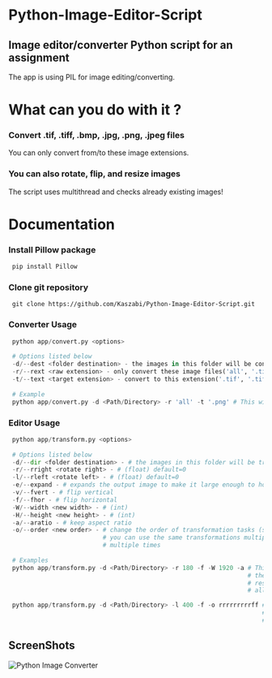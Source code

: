 # Python-Image-Editor-Script

## Image editor/converter Python script for an assignment
The app is using PIL for image editing/converting. 

# What can you do with it ?
### Convert .tif, .tiff, .bmp, .jpg, .png, .jpeg files
You can only convert from/to these image extensions.

### You can also rotate, flip, and resize images
The script uses multithread and checks already existing images!

# Documentation

### Install Pillow package
```python
 pip install Pillow
```

### Clone git repository
```
 git clone https://github.com/Kaszabi/Python-Image-Editor-Script.git
``` 
### Converter Usage
```python
 python app/convert.py <options>
 
 # Options listed below
 -d/--dest <folder destination> - the images in this folder will be converted and placed in the folder ./converted
 -r/--rext <raw extension> - only convert these image files('all', '.tif', '.tiff', '.bmp', '.jpg', '.png', '.jpeg')
 -t/--text <target extension> - convert to this extension('.tif', '.tiff', '.bmp', '.jpg', '.png', '.jpeg')
 
 # Example
 python app/convert.py -d <Path/Directory> -r 'all' -t '.png' # This will convert all image files to .png 
```
### Editor Usage
```python
 python app/transform.py <options>
 
 # Options listed below
 -d/--dir <folder destination> - # the images in this folder will be transformed and placed in the folder ./transformed
 -r/--rright <rotate right> - # (float) default=0
 -l/--rleft <rotate left> - # (float) default=0
 -e/--expand - # expands the output image to make it large enough to hold the entire rotated image
 -v/--fvert - # flip vertical
 -f/--fhor - # flip horizontal
 -W/--width <new width> - # (int)
 -H/--height <new height> - # (int) 
 -a/--aratio - # keep aspect ratio 
 -o/--order <new order> - # change the order of transformation tasks (s=size, f=flip, r=rotate) default='sfr'
                          # you can use the same transformations multiple times too, the script will do those tasks 
                          # multiple times
 
 # Examples
 python app/transform.py -d <Path/Directory> -r 180 -f -W 1920 -a # This will rotate the images by 180 degrees to 
                                                                  # the right, then flips them horizontally, and then
                                                                  # resizing them to the width 1920px while keeping 
                                                                  # all images own aspect ratio

 python app/transform.py -d <Path/Directory> -l 400 -f -o rrrrrrrrrff # This will rotate the images 9 times to the 
                                                                      # left by 40 degrees and then flips them horizontally
                                                                      # 2 times
```
## ScreenShots
<img src='sample.png' alt='Python Image Converter'>
